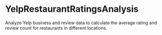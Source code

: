# YelpRestaurantRatingsAnalysis
Analyze Yelp business and review data to calculate the average rating and review count for restaurants in different locations.
